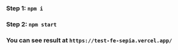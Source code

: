 ### Step 1: `npm i`
### Step 2: `npm start`
### You can see result at `https://test-fe-sepia.vercel.app/`